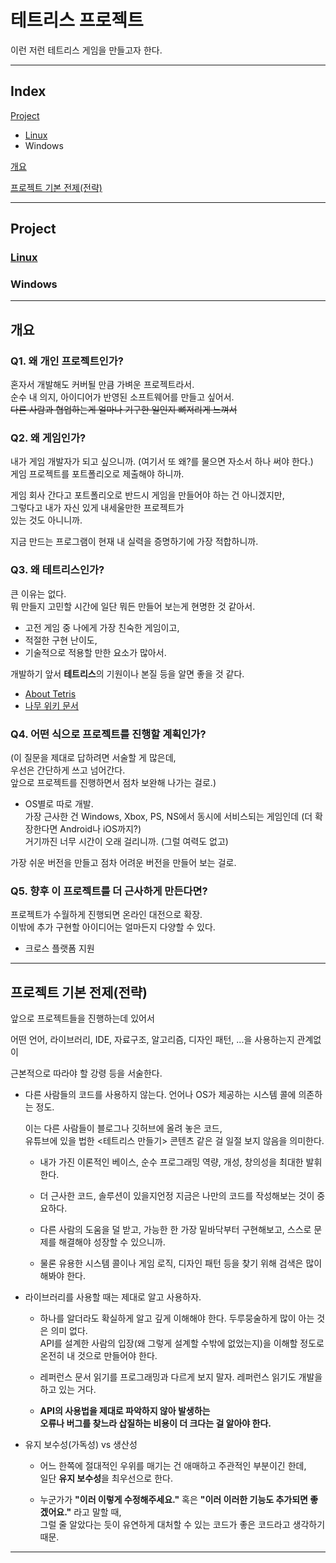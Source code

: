 # 테트리스 프로젝트

이런 저런 테트리스 게임을 만들고자 한다.  

---

## Index

[Project](#project)

- [Linux](./Linux/)
- Windows

[개요](#개요)

[프로젝트 기본 전제(전략)](#프로젝트-기본-전제전략)  

---

## Project

### [Linux](./Linux/)

### Windows

---

## 개요

### Q1. 왜 개인 프로젝트인가?

혼자서 개발해도 커버될 만큼 가벼운 프로젝트라서.  
순수 내 의지, 아이디어가 반영된 소프트웨어를 만들고 싶어서.  
~~다른 사람과 협업하는게 얼마나 기구한 일인지 뼈저리게 느껴서~~


### Q2. 왜 게임인가?
내가 게임 개발자가 되고 싶으니까. (여기서 또 왜?를 물으면 자소서 하나 써야 한다.)  
게임 프로젝트를 포트폴리오로 제출해야 하니까.

게임 회사 간다고 포트폴리오로
반드시 게임을 만들어야 하는 건 아니겠지만,  
그렇다고 내가 자신 있게 내세울만한 프로젝트가  
있는 것도 아니니까.

지금 만드는 프로그램이 현재 내 실력을 증명하기에 가장 적합하니까.

### Q3. 왜 테트리스인가?

큰 이유는 없다.  
뭐 만들지 고민할 시간에 일단 뭐든 만들어 보는게 현명한 것 같아서.  

- 고전 게임 중 나에게 가장 친숙한 게임이고,  
- 적절한 구현 난이도,  
- 기술적으로 적용할 만한 요소가 많아서.  

개발하기 앞서 **테트리스**의 기원이나 본질 등을 알면 좋을 것 같다.  
- [About Tetris](https://tetris.com/about-us)
- [나무 위키 문서](https://namu.wiki/w/%ED%85%8C%ED%8A%B8%EB%A6%AC%EC%8A%A4)

### Q4. 어떤 식으로 프로젝트를 진행할 계획인가?

(이 질문을 제대로 답하려면 서술할 게 많은데,  
우선은 간단하게 쓰고 넘어간다.  
앞으로 프로젝트를 진행하면서 점차 보완해 나가는 걸로.)

- OS별로 따로 개발.  
    가장 근사한 건 Windows, Xbox, PS, NS에서 동시에 서비스되는 게임인데 (더 확장한다면 Android나 iOS까지?)  
    거기까진 너무 시간이 오래 걸리니까. (그럴 여력도 없고)

가장 쉬운 버전을 만들고 점차 어려운 버전을 만들어 보는 걸로.

### Q5. 향후 이 프로젝트를 더 근사하게 만든다면?

프로젝트가 수월하게 진행되면 온라인 대전으로 확장.  
이밖에 추가 구현할 아이디어는 얼마든지 다양할 수 있다.  

* 크로스 플랫폼 지원  

---

## 프로젝트 기본 전제(전략)

앞으로 프로젝트들을 진행하는데 있어서  

어떤 언어, 라이브러리, IDE, 자료구조, 알고리즘, 디자인 패턴, ...을 사용하는지 관계없이  

근본적으로 따라야 할 강령 등을 서술한다.



- 다른 사람들의 코드를 사용하지 않는다. 언어나 OS가 제공하는 시스템 콜에 의존하는 정도.
  
  이는 다른 사람들이 블로그나 깃허브에 올려 놓은 코드,  
  유튜브에 있을 법한 <테트리스 만들기> 콘텐츠 같은 걸 일절 보지 않음을 의미한다.  

  - 내가 가진 이론적인 베이스, 순수 프로그래밍 역량, 개성, 창의성을 최대한 발휘한다.  

  - 더 근사한 코드, 솔루션이 있을지언정 지금은 나만의 코드를 작성해보는 것이 중요하다.  

  - 다른 사람의 도움을 덜 받고, 가능한 한 가장 밑바닥부터 구현해보고, 스스로 문제를 해결해야 성장할 수 있으니까.  

  - 물론 유용한 시스템 콜이나 게임 로직, 디자인 패턴 등을 찾기 위해 검색은 많이 해봐야 한다.  



- 라이브러리를 사용할 때는 제대로 알고 사용하자.  

  - 하나를 알더라도 확실하게 알고 깊게 이해해야 한다. 두루뭉술하게 많이 아는 것은 의미 없다.  
    API를 설계한 사람의 입장(왜 그렇게 설계할 수밖에 없었는지)을 이해할 정도로 온전히 내 것으로 만들어야 한다.

  - 레퍼런스 문서 읽기를 프로그래밍과 다르게 보지 말자. 레퍼런스 읽기도 개발을 하고 있는 거다.
    
  - **API의 사용법을 제대로 파악하지 않아 발생하는  
    오류나 버그를 찾느라 삽질하는 비용이 더 크다는 걸 알아야 한다.**
  
    

- 유지 보수성(가독성) vs 생산성
  - 어느 한쪽에 절대적인 우위를 매기는 건 애매하고 주관적인 부분이긴 한데,  
  일단 **유지 보수성**을 최우선으로 한다.  

  - 누군가가 **"이러 이렇게 수정해주세요."** 혹은 **"이러 이러한 기능도 추가되면 좋겠어요."** 라고 말할 때,  
  그럴 줄 알았다는 듯이 유연하게 대처할 수 있는 코드가 좋은 코드라고 생각하기 때문.


---
